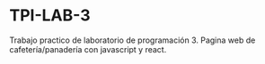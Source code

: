 # TPI-LAB-3
Trabajo practico de laboratorio de programación 3. Pagina web de cafetería/panadería con javascript y react.
